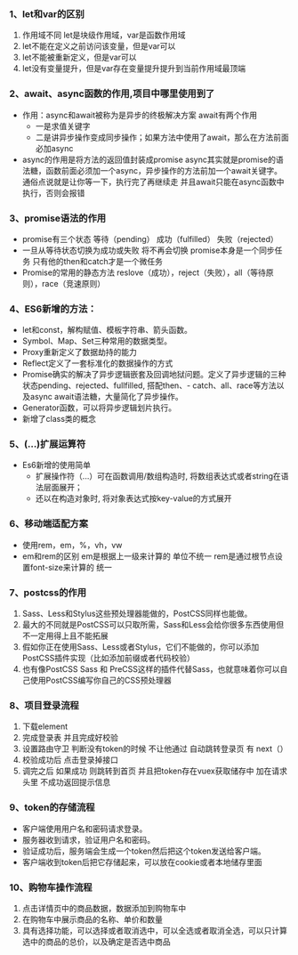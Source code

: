 ### 1、let和var的区别  
1. 作用域不同   let是块级作用域，var是函数作用域
2. let不能在定义之前访问该变量，但是var可以
3. let不能被重新定义，但是var可以
4. let没有变量提升，但是var存在变量提升提升到当前作用域最顶端

### 2、await、async函数的作用,项目中哪里使用到了
  - 作用：async和await被称为是异步的终极解决方案  await有两个作用  
    - 一是求值关键字
    - 二是讲异步操作变成同步操作；如果方法中使用了await，那么在方法前面必加async
  - async的作用是将方法的返回值封装成promise
   async其实就是promise的语法糖，函数前面必须加一个async，异步操作的方法前加一个await关键字。通俗点说就是让你等一下，执行完了再继续走 并且await只能在async函数中执行，否则会报错

### 3、promise语法的作用 
- promise有三个状态  等待（pending） 成功（fulfilled） 失败（rejected）
- 一旦从等待状态切换为成功或失败 将不再会切换 promise本身是一个同步任务 只有他的then和catch才是一个微任务
- Promise的常用的静态方法  reslove（成功），reject（失败），all（等待原则），race（竞速原则）

### 4、ES6新增的方法：
- let和const，解构赋值、模板字符串、箭头函数。
- Symbol、Map、Set三种常用的数据类型。
- Proxy重新定义了数据劫持的能力
- Reflect定义了一套标准化的数据操作的方式
- Promise确实的解决了异步逻辑嵌套及回调地狱问题。定义了异步逻辑的三种状态pending、rejected、fullfilled, 搭配then、- catch、all、race等方法以及async await语法糖，大量简化了异步操作。
- Generator函数，可以将异步逻辑划片执行。
- 新增了class类的概念

### 5、(...)扩展运算符
- Es6新增的使用简单
  - 扩展操作符（...）可在函数调用/数组构造时, 将数组表达式或者string在语法层面展开； 
  - 还以在构造对象时, 将对象表达式按key-value的方式展开 

### 6、移动端适配方案 
  - 使用rem，em，%，vh，vw
  - em和rem的区别  em是根据上一级来计算的 单位不统一  rem是通过根节点设置font-size来计算的  统一

### 7、postcss的作用 
1. Sass、Less和Stylus这些预处理器能做的，PostCSS同样也能做。
2. 最大的不同就是PostCSS可以只取所需，Sass和Less会给你很多东西使用但不一定用得上且不能拓展
3. 假如你正在使用Sass、Less或者Stylus，它们不能做的，你可以添加PostCSS插件实现（比如添加前缀或者代码校验）
4. 也有像PostCSS Sass 和 PreCSS这样的插件代替Sass，也就意味着你可以自己使用PostCSS编写你自己的CSS预处理器
### 8、项目登录流程 
1. 下载element
2. 完成登录表 并且完成好校验
3. 设置路由守卫  判断没有token的时候 不让他通过 自动跳转登录页 有 next（）
4. 校验成功后 点击登录掉接口
5. 调完之后 如果成功 则跳转到首页 并且把token存在vuex获取储存中 加在请求头里 不成功返回提示信息

### 9、token的存储流程 
-  客户端使用用户名和密码请求登录。
-  服务器收到请求，验证用户名和密码。
-  验证成功后，服务端会生成一个token然后把这个token发送给客户端。
-  客户端收到token后把它存储起来，可以放在cookie或者本地储存里面

### 10、购物车操作流程 
 1. 点击详情页中的商品数据，数据添加到购物车中
 2. 在购物车中展示商品的名称、单价和数量
 3. 具有选择功能，可以选择或者取消选中，可以全选或者取消全选，可以只计算选中的商品的总价，以及确定是否选中商品